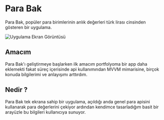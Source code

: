 
# Para Bak

Para Bak, popüler para birimlerinin anlık değerleri türk lirası cinsinden gösteren bir uygulama.

![Uygulama Ekran Görüntüsü](https://raw.githubusercontent.com/ggokoglann/ParaBak/main/Currencies%20Design/App%20Store.png)

  
## Amacım
Para Bak'ı geliştirmeye başlarken ilk amacım portfolyoma bir app daha eklemekti fakat süreç içerisinde api kullanımından MVVM mimarisine, birçok konuda bilgilerimi ve anlayışımı arttırdım.
## Nedir ?

Para Bak tek ekrana sahip bir uygulama, açıldığı anda genel para apisini kullanarak para değerlerini çekiyor ardından kendimce tasarladığım basit bir arayüzle bu bilgileri kullanıcıya sunuyor.

  
